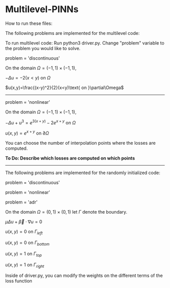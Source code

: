 # Multilevel-PINNs
How to run these files: 



The following problems are implemented for the multilevel code: 

To run multilevel code: 
Run python3 driver.py.
Change "problem" variable to the problem you would like to solve.

problem = 'discontinuous'

On the domain $\Omega=(-1,1)\times(-1,1)$, 

$-\Delta u = -2(x<y) \text{ on } \Omega$

$u(x,y)=\frac{(x-y)^2}{2}(x<y)\text{ on }\partial\Omega$

-------------

problem = 'nonlinear'

On the domain $\Omega=(-1,1)\times(-1,1)$,

$-\Delta u + u^3 = e^{3(x+y)}-2e^{x+y} \text{ on }\Omega$

$u(x,y) = e^{x+y} \text{ on } \partial\Omega$

You can choose the number of interpolation points where the losses are computed. 

**To Do: Describe which losses are computed on which points**

-------------

The following problems are implemented for the randomly initialized code: 

problem = 'discontinuous'

problem = 'nonlinear'

problem = 'adr'

  On the domain $\Omega=(0,1)\times(0,1)$ let $\Gamma$ denote the boundary. 
  
  $\mu\Delta u + \vec{\beta}\cdot\nabla u=0$
  
  $u(x,y)=0 \text{ on } \Gamma_{left}$
  
  $u(x,y)=0 \text{ on } \Gamma_{bottom}$
  
  $u(x,y)=1 \text{ on } \Gamma_{top}$
  
  $u(x,y)=1 \text{ on } \Gamma_{right}$

Inside of driver.py, you can modify the weights on the different terms of the loss function 



